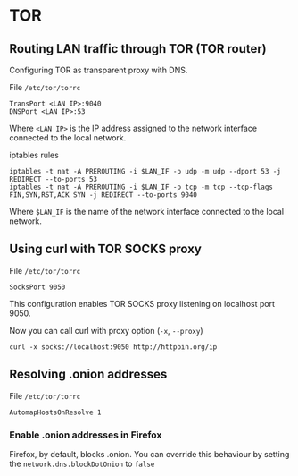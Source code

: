 # TOR

## Routing LAN traffic through TOR (TOR router)

Configuring TOR as transparent proxy with DNS.

File `/etc/tor/torrc`
```
TransPort <LAN IP>:9040
DNSPort <LAN IP>:53
```
Where `<LAN IP>` is the IP address assigned to the network interface connected to the local network.

iptables rules
```
iptables -t nat -A PREROUTING -i $LAN_IF -p udp -m udp --dport 53 -j REDIRECT --to-ports 53
iptables -t nat -A PREROUTING -i $LAN_IF -p tcp -m tcp --tcp-flags FIN,SYN,RST,ACK SYN -j REDIRECT --to-ports 9040
```

Where `$LAN_IF` is the name of the network interface connected to the local network.

## Using curl with TOR SOCKS proxy

File `/etc/tor/torrc`
```
SocksPort 9050
```

This configuration enables TOR SOCKS proxy listening on localhost port 9050.

Now you can call curl with proxy option (`-x`, `--proxy`)

```
curl -x socks://localhost:9050 http://httpbin.org/ip
```

## Resolving .onion addresses

File `/etc/tor/torrc`
```
AutomapHostsOnResolve 1
```

### Enable .onion addresses in Firefox

Firefox, by default, blocks .onion. You can override this behaviour by setting the `network.dns.blockDotOnion` to `false`

